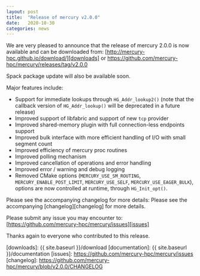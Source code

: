 ```yaml
---
layout: post
title:  "Release of mercury v2.0.0"
date:   2020-10-30
categories: news
---
```


We are very pleased to announce that the release of mercury 2.0.0 is
now available and can be downloaded from:
        [http://mercury-hpc.github.io/download/][downloads]
or
        https://github.com/mercury-hpc/mercury/releases/tag/v2.0.0

Spack package update will also be available soon.

Major features include:
 * Support for immediate lookups through `HG_Addr_lookup2()` (note that
the callback version of `HG_Addr_lookup()` will be deprecated in a future
release)
 * Improved support of libfabric and support of new `tcp` provider
 * Improved shared-memory plugin with full connection-less endpoints
support
 * Improved bulk interface with more efficient handling of I/O with
small segment count
 * Improved efficiency of mercury proc routines
 * Improved polling mechanism
 * Improved cancellation of operations and error handling
 * Improved error / warning and debug logging
 * Removed CMake options (`MERCURY_USE_SM_ROUTING`,
`MERCURY_ENABLE_POST_LIMIT`, `MERCURY_USE_SELF`, `MERCURY_USE_EAGER_BULK`),
options are now controlled at runtime, through `HG_Init_opt()`.

Please see the accompanying changelog for more details:
        Please see the accompanying [changelog][changelog] for more details.

Please submit any issue you may encounter to:
        [https://github.com/mercury-hpc/mercury/issues][issues]

Thanks again to everyone who contributed to this release.

[downloads]: {{ site.baseurl }}/download
[documentation]: {{ site.baseurl }}/documentation
[issues]: https://github.com/mercury-hpc/mercury/issues
[changelog]: https://github.com/mercury-hpc/mercury/blob/v2.0.0/CHANGELOG
